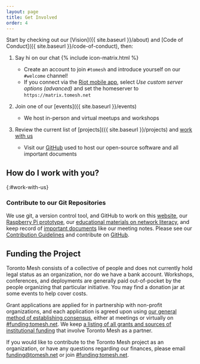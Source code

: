 ```yaml
---
layout: page
title: Get Involved
order: 4
---
```


Start by checking out our [Vision]({{ site.baseurl }}/about) and [Code of Conduct]({{ site.baseurl }}/code-of-conduct), then:

1. Say hi on our chat {% include icon-matrix.html %}
    - Create an account to join `#tomesh` and introduce yourself on our `#welcome` channel!
    - If you connect via the [Riot mobile app](https://riot.im/), select _Use custom server options (advanced)_ and set the homeserver to `https://matrix.tomesh.net`

1. Join one of our [events]({{ site.baseurl }}/events)
    - We host in-person and virtual meetups and workshops

1. Review the current list of [projects]({{ site.baseurl }}/projects) and [work with us](#work-with-us)
    - Visit our [GitHub](https://github.com/tomeshnet) used to host our open-source software and all important documents

## How do I work with you?
{:#work-with-us}

### Contribute to our Git Repositories

We use git, a version control tool, and GitHub to work on this [website](https://github.com/tomeshnet/tomesh.net), our [Raspberry Pi prototype](https://github.com/tomeshnet/prototype-cjdns-pi2), our [educational materials on network literacy](https://github.com/tomeshnet/tomesh.101), and keep record of [important documents](https://github.com/tomeshnet/documents) like our meeting notes. Please see our [Contribution Guidelines](https://github.com/tomeshnet/documents/blob/master/CONTRIBUTING.md) and contribute on [GitHub](https://github.com/tomeshnet/).

## Funding the Project

Toronto Mesh consists of a collective of people and does not currently hold legal status as an organization, nor do we have a bank account. Workshops, conferences, and deployments are generally paid out-of-pocket by the people organizing that particular initiative. You may find a donation jar at some events to help cover costs.

Grant applications are applied for in partnership with non-profit organizations, and each application is agreed upon using [our general method of establishing consensus](https://github.com/tomeshnet/documents/blob/master/governance/coordination-structure.md#decision-making), either at meetings or virtually on [#funding:tomesh.net](https://chat.tomesh.net/#/room/#funding:tomesh.net). We keep [a listing of all grants and sources of institutional funding](https://github.com/tomeshnet/documents/tree/master/governance/funding.md) that involve Toronto Mesh as a partner.

If you would like to contribute to the Toronto Mesh project as an organization, or have any questions regarding our finances, please email [funding@tomesh.net](mailto:funding@tomesh.net) or join [#funding:tomesh.net](https://chat.tomesh.net/#/room/#funding:tomesh.net).
